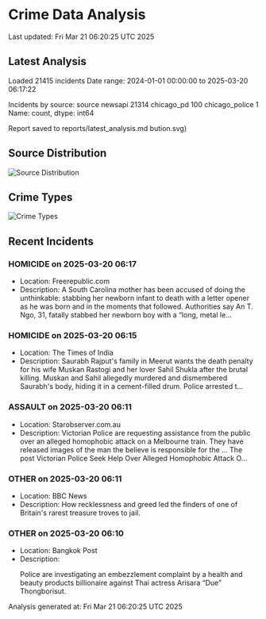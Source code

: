 # Crime Data Analysis
Last updated: Fri Mar 21 06:20:25 UTC 2025

## Latest Analysis

Loaded 21415 incidents
Date range: 2024-01-01 00:00:00 to 2025-03-20 06:17:22

Incidents by source:
source
newsapi           21314
chicago_pd          100
chicago_police        1
Name: count, dtype: int64

Report saved to reports/latest_analysis.md
bution.svg)

## Source Distribution
![Source Distribution](images/source_distribution.svg)

## Crime Types
![Crime Types](images/crime_types.svg)

## Recent Incidents

### HOMICIDE on 2025-03-20 06:17
- Location: Freerepublic.com
- Description: A South Carolina mother has been accused of doing the unthinkable: stabbing her newborn infant to death with a letter opener as he was born and in the moments that followed. Authorities say An T. Ngo, 31, fatally stabbed her newborn boy with a “long, metal le…


### HOMICIDE on 2025-03-20 06:15
- Location: The Times of India
- Description: Saurabh Rajput's family in Meerut wants the death penalty for his wife Muskan Rastogi and her lover Sahil Shukla after the brutal killing. Muskan and Sahil allegedly murdered and dismembered Saurabh's body, hiding it in a cement-filled drum. Police arrested t…


### ASSAULT on 2025-03-20 06:11
- Location: Starobserver.com.au
- Description: Victorian Police are requesting assistance from the public over an alleged homophobic attack on a Melbourne train. They have released images of the man the believe is responsible for the ...
The post Victorian Police Seek Help Over Alleged Homophobic Attack O…


### OTHER on 2025-03-20 06:11
- Location: BBC News
- Description: How recklessness and greed led the finders of one of Britain's rarest treasure troves to jail.


### OTHER on 2025-03-20 06:10
- Location: Bangkok Post
- Description: <p>Police are investigating an embezzlement complaint by a health and beauty products billionaire against Thai actress Arisara &ldquo;Due&rdquo; Thongborisut.</p>

Analysis generated at: Fri Mar 21 06:20:25 UTC 2025
